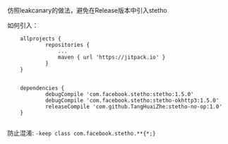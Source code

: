 仿照leakcanary的做法，避免在Release版本中引入stetho



如何引入：
```
    allprojects {
    		repositories {
    			...
    			maven { url 'https://jitpack.io' }
    		}
    }
    
    
    dependencies {
            debugCompile 'com.facebook.stetho:stetho:1.5.0'
            debugCompile 'com.facebook.stetho:stetho-okhttp3:1.5.0'
            releaseCompile 'com.github.TangHuaiZhe:stetho-no-op:1.0'
    }
    
```

防止混淆:
```-keep class com.facebook.stetho.**{*;}```
